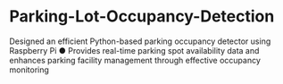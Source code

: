 # Parking-Lot-Occupancy-Detection
Designed an efficient Python-based parking occupancy detector using Raspberry Pi ● Provides real-time parking spot availability data and enhances parking facility management through effective occupancy monitoring
